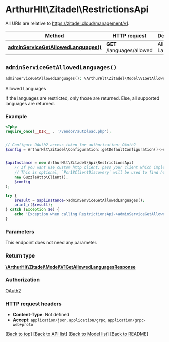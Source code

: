 # ArthurHlt\Zitadel\RestrictionsApi

All URIs are relative to https://zitadel.cloud/management/v1.

Method | HTTP request | Description
------------- | ------------- | -------------
[**adminServiceGetAllowedLanguages()**](RestrictionsApi.md#adminServiceGetAllowedLanguages) | **GET** /languages/allowed | Allowed Languages


## `adminServiceGetAllowedLanguages()`

```php
adminServiceGetAllowedLanguages(): \ArthurHlt\Zitadel\Model\V1GetAllowedLanguagesResponse
```

Allowed Languages

If the languages are restricted, only those are returned. Else, all supported languages are returned.

### Example

```php
<?php
require_once(__DIR__ . '/vendor/autoload.php');


// Configure OAuth2 access token for authorization: OAuth2
$config = ArthurHlt\Zitadel\Configuration::getDefaultConfiguration()->setAccessToken('YOUR_ACCESS_TOKEN');


$apiInstance = new ArthurHlt\Zitadel\Api\RestrictionsApi(
    // If you want use custom http client, pass your client which implements `Psr\Http\Client\ClientInterface`.
    // This is optional, `Psr18ClientDiscovery` will be used to find http client. For instance `GuzzleHttp\Client` implements that interface
    new GuzzleHttp\Client(),
    $config
);

try {
    $result = $apiInstance->adminServiceGetAllowedLanguages();
    print_r($result);
} catch (Exception $e) {
    echo 'Exception when calling RestrictionsApi->adminServiceGetAllowedLanguages: ', $e->getMessage(), PHP_EOL;
}
```

### Parameters

This endpoint does not need any parameter.

### Return type

[**\ArthurHlt\Zitadel\Model\V1GetAllowedLanguagesResponse**](../Model/V1GetAllowedLanguagesResponse.md)

### Authorization

[OAuth2](../../README.md#OAuth2)

### HTTP request headers

- **Content-Type**: Not defined
- **Accept**: `application/json`, `application/grpc`, `application/grpc-web+proto`

[[Back to top]](#) [[Back to API list]](../../README.md#endpoints)
[[Back to Model list]](../../README.md#models)
[[Back to README]](../../README.md)
